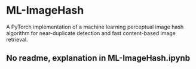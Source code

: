 # ML-ImageHash
A PyTorch implementation of a machine learning perceptual image hash algorithm for near-duplicate detection and fast content-based image retrieval.
## No readme, explanation in ML-ImageHash.ipynb

